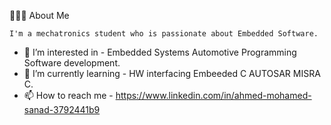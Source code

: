 👨🏻‍💻  About Me
   
    I'm a mechatronics student who is passionate about Embedded Software.

- 👀 I’m interested in
              - Embedded Systems Automotive  Programming Software development.
- 🌱 I’m currently learning
              - HW interfacing Embeeded C AUTOSAR MISRA C.
- 📫 How to reach me
              - https://www.linkedin.com/in/ahmed-mohamed-sanad-3792441b9



<!---
Ahmed2Sanad/Ahmed2Sanad is a ✨ special ✨ repository because its `README.md` (this file) appears on your GitHub profile.
You can click the Preview link to take a look at your changes.
--->
